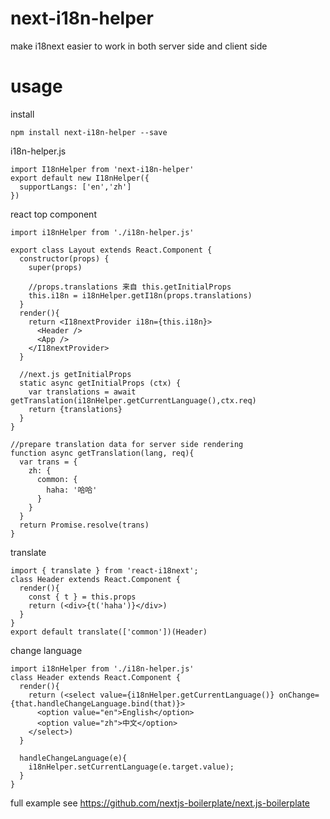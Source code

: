# next-i18n-helper

make i18next easier to work in both server side and client side

# usage

install

```
npm install next-i18n-helper --save
```

i18n-helper.js

```
import I18nHelper from 'next-i18n-helper'
export default new I18nHelper({
  supportLangs: ['en','zh']
})
```

react top component

```
import i18nHelper from './i18n-helper.js'

export class Layout extends React.Component {  
  constructor(props) {
    super(props)
    
    //props.translations 来自 this.getInitialProps    
    this.i18n = i18nHelper.getI18n(props.translations)
  }
  render(){
    return <I18nextProvider i18n={this.i18n}>
      <Header />
      <App />
    </I18nextProvider>
  }

  //next.js getInitialProps
  static async getInitialProps (ctx) {
    var translations = await getTranslation(i18nHelper.getCurrentLanguage(),ctx.req)
    return {translations}
  }
}

//prepare translation data for server side rendering
function async getTranslation(lang, req){
  var trans = {
    zh: {
      common: {
        haha: '哈哈'
      }
    }
  }
  return Promise.resolve(trans)
}
```

translate

```
import { translate } from 'react-i18next';
class Header extends React.Component {
  render(){
    const { t } = this.props
    return (<div>{t('haha')}</div>)
  }
}  
export default translate(['common'])(Header)
```


change language

```
import i18nHelper from './i18n-helper.js'
class Header extends React.Component {
  render(){
    return (<select value={i18nHelper.getCurrentLanguage()} onChange={that.handleChangeLanguage.bind(that)}>
      <option value="en">English</option>
      <option value="zh">中文</option>
    </select>)
  }

  handleChangeLanguage(e){
    i18nHelper.setCurrentLanguage(e.target.value);
  }
}  

```

full example see https://github.com/nextjs-boilerplate/next.js-boilerplate